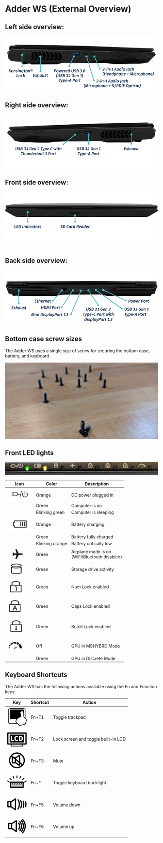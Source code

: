# Adder WS (External Overview)

## Left side overview:

![Left Ports](./ports-left.png)

## Right side overview:

![Right Ports](./ports-right.png)

## Front side overview:

![Front Ports](./ports-front.png)

## Back side overview:

![Back Ports](./ports-back.png)

## Bottom case screw sizes

The Adder WS uses a single size of screw for securing the bottom case, battery, and keyboard.

![Bottom case screws](./screws.png)

## Front LED lights

![Front LED lights](./front-leds.png)

|Icon                                |Color          |Description                                      |
|------------------------------------|---------------|-------------------------------------------------|
|![Power LED](./led-power.png)       |Orange         |DC power plugged in                              |
|                                    |Green          |Computer is on                                   |
|                                    |Blinking green |Computer is sleeping                             |
|![Battery LED](./led-battery.png)   |Orange         |Battery charging                                 |
|                                    |Green          |Battery fully charged                            |
|                                    |Blinking orange|Battery critically low                           |
|![Airplane LED](./led-airplane.png) |Green          |Airplane mode is on<br/>(WiFi/Bluetooth disabled)|
|![Storage LED](./led-storage.png)   |Green          |Storage drive activity                           |
|![Num Lock LED](./led-numlock.png)  |Green          |Num Lock enabled                                 |
|![Caps Lock LED](./led-capslock.png)|Green          |Caps Lock enabled                                |
|![Scroll Lock LED](./led-scroll.png)|Green          |Scroll Lock enabled                              |
|![GPU LED](./led-gpu.png)           |Off            |GPU in MSHYBRD Mode                              |
|                                    |Green          |GPU in Discrete Mode                             |
## Keyboard Shortcuts

The Adder WS has the following actions available using the Fn and Function keys:

|Key                   |Shortcut|Action                             |
|----------------------|--------|-----------------------------------|
|![Fn-F1](./fn-f1.png) |Fn+F1   |Toggle trackpad                    |
|![Fn-F2](./fn-f2.png) |Fn+F2   |Lock screen and toggle built-in LCD|
|![Fn-F3](./fn-f3.png) |Fn+F3   |Mute                               |
|![Fn-*](./fn-star.png)|Fn+*    |Toggle keyboard backlight          |
|![Fn-F5](./fn-f5.png) |Fn+F5   |Volume down                        |
|![Fn-F6](./fn-f6.png) |Fn+F6   |Volume up                          |


